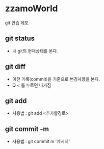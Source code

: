 # zzamoWorld
git 연습 레포

## git status
- 내 git의 현재상태를 본다.

## git diff
- 이전 기록(commit)을 기준으로 변경사항을 본다.
- Q < 를 누르면 나가짐

## git add
- 사용법 : git add <추가할경로>

## git commit -m
- 사용법 : git commit m '메시지'